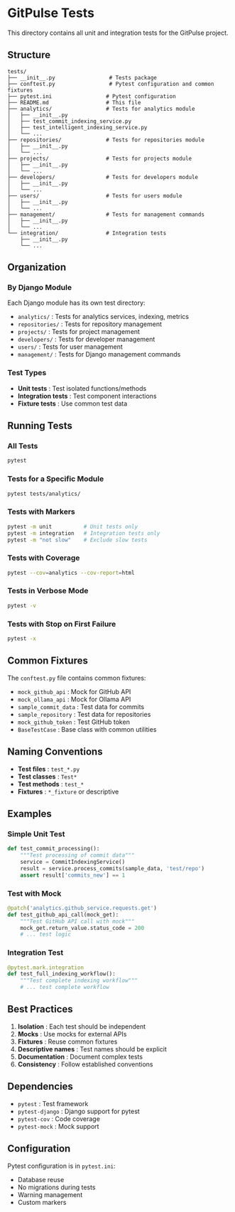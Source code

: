 # GitPulse Tests

This directory contains all unit and integration tests for the GitPulse project.

## Structure

```
tests/
├── __init__.py                 # Tests package
├── conftest.py                 # Pytest configuration and common fixtures
├── pytest.ini                 # Pytest configuration
├── README.md                  # This file
├── analytics/                 # Tests for analytics module
│   ├── __init__.py
│   ├── test_commit_indexing_service.py
│   ├── test_intelligent_indexing_service.py
│   └── ...
├── repositories/              # Tests for repositories module
│   ├── __init__.py
│   └── ...
├── projects/                  # Tests for projects module
│   ├── __init__.py
│   └── ...
├── developers/                # Tests for developers module
│   ├── __init__.py
│   └── ...
├── users/                     # Tests for users module
│   ├── __init__.py
│   └── ...
├── management/                # Tests for management commands
│   ├── __init__.py
│   └── ...
└── integration/               # Integration tests
    ├── __init__.py
    └── ...
```

## Organization

### By Django Module
Each Django module has its own test directory:
- `analytics/` : Tests for analytics services, indexing, metrics
- `repositories/` : Tests for repository management
- `projects/` : Tests for project management
- `developers/` : Tests for developer management
- `users/` : Tests for user management
- `management/` : Tests for Django management commands

### Test Types
- **Unit tests** : Test isolated functions/methods
- **Integration tests** : Test component interactions
- **Fixture tests** : Use common test data

## Running Tests

### All Tests
```bash
pytest
```

### Tests for a Specific Module
```bash
pytest tests/analytics/
```

### Tests with Markers
```bash
pytest -m unit          # Unit tests only
pytest -m integration   # Integration tests only
pytest -m "not slow"    # Exclude slow tests
```

### Tests with Coverage
```bash
pytest --cov=analytics --cov-report=html
```

### Tests in Verbose Mode
```bash
pytest -v
```

### Tests with Stop on First Failure
```bash
pytest -x
```

## Common Fixtures

The `conftest.py` file contains common fixtures:

- `mock_github_api` : Mock for GitHub API
- `mock_ollama_api` : Mock for Ollama API
- `sample_commit_data` : Test data for commits
- `sample_repository` : Test data for repositories
- `mock_github_token` : Test GitHub token
- `BaseTestCase` : Base class with common utilities

## Naming Conventions

- **Test files** : `test_*.py`
- **Test classes** : `Test*`
- **Test methods** : `test_*`
- **Fixtures** : `*_fixture` or descriptive

## Examples

### Simple Unit Test
```python
def test_commit_processing():
    """Test processing of commit data"""
    service = CommitIndexingService()
    result = service.process_commits(sample_data, 'test/repo')
    assert result['commits_new'] == 1
```

### Test with Mock
```python
@patch('analytics.github_service.requests.get')
def test_github_api_call(mock_get):
    """Test GitHub API call with mock"""
    mock_get.return_value.status_code = 200
    # ... test logic
```

### Integration Test
```python
@pytest.mark.integration
def test_full_indexing_workflow():
    """Test complete indexing workflow"""
    # ... test complete workflow
```

## Best Practices

1. **Isolation** : Each test should be independent
2. **Mocks** : Use mocks for external APIs
3. **Fixtures** : Reuse common fixtures
4. **Descriptive names** : Test names should be explicit
5. **Documentation** : Document complex tests
6. **Consistency** : Follow established conventions

## Dependencies

- `pytest` : Test framework
- `pytest-django` : Django support for pytest
- `pytest-cov` : Code coverage
- `pytest-mock` : Mock support

## Configuration

Pytest configuration is in `pytest.ini`:
- Database reuse
- No migrations during tests
- Warning management
- Custom markers
